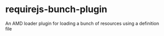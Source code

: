 requirejs-bunch-plugin
======================

An AMD loader plugin for loading a bunch of resources using a definition file
